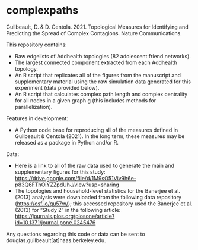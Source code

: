 # complexpaths
Guilbeault, D. & D. Centola. 2021. Topological Measures for Identifying and Predicting the Spread of Complex Contagions. Nature Communications. 

This repository contains: 
-	Raw edgelists of Addhealth topologies (82 adolescent friend networks).
-	The largest connected component extracted from each Addhealth topology. 
-	An R script that replicates all of the figures from the manuscript and supplementary material using the raw simulation data generated for this experiment (data provided below).
-	An R script that calculates complex path length and complex centrality for all nodes in a given graph g (this includes methods for parallelization). 

Features in development: 
- A Python code base for reproducing all of the measures defined in Guilbeault & Centola (2021). In the long term, these measures may be released as a package in Python and/or R.

Data: 
- Here is a link to all of the raw data used to generate the main and supplementary figures for this study: https://drive.google.com/file/d/1M9sO51Viv9h6e-p83Q6FThOiYZZpdUhJ/view?usp=sharing
- The topologies and household-level statistics for the Banerjee et al. (2013) analysis were downloaded from the following data repository (https://osf.io/qu57w/); this accessed repository used the Banerjee et al. (2013) for “Study 2” in the following article: https://journals.plos.org/plosone/article?id=10.1371/journal.pone.0245476 

Any questions regarding this code or data can be sent to douglas.guilbeault[at]haas.berkeley.edu. 
